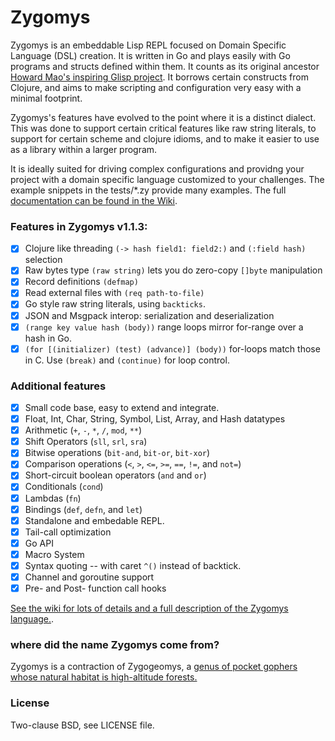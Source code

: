 # Zygomys

Zygomys is an embeddable Lisp REPL focused on Domain Specific Language
(DSL) creation. It is written in Go and plays easily with Go programs
and structs defined within them. It counts as its original ancestor
[Howard Mao's inspiring Glisp project](https://github.com/zhemao/glisp).
It borrows certain constructs from Clojure, and aims to make scripting
and configuration very easy with a minimal footprint.

Zygomys's features have evolved to the point where it is a distinct dialect.
This was done to support certain critical features like raw string literals,
to support for certain scheme and clojure idioms, and to make it easier
to use as a library within a larger program.

It is ideally suited for driving complex configurations and providng
your project with a domain specific language customized to your challenges.
The example snippets in the tests/*.zy provide many examples.
The full [documentation can be found in the Wiki](https://github.com/glycerine/zygomys/wiki).


### Features in Zygomys v1.1.3:

 * [x] Clojure like threading `(-> hash field1: field2:)` and `(:field hash)` selection
 * [x] Raw bytes type `(raw string)` lets you do zero-copy `[]byte` manipulation
 * [x] Record definitions `(defmap)`
 * [x] Read external files with `(req path-to-file)`
 * [x] Go style raw string literals, using `backticks`.
 * [x] JSON and Msgpack interop: serialization and deserialization
 * [x] `(range key value hash (body))` range loops mirror for-range over a hash in Go.
 * [x] `(for [(initializer) (test) (advance)] (body))` for-loops match those in C. Use `(break)` and `(continue)` for loop control.

### Additional features

 * [x] Small code base, easy to extend and integrate.
 * [x] Float, Int, Char, String, Symbol, List, Array, and Hash datatypes
 * [x] Arithmetic (`+`, `-`, `*`, `/`, `mod`, `**`)
 * [x] Shift Operators (`sll`, `srl`, `sra`)
 * [x] Bitwise operations (`bit-and`, `bit-or`, `bit-xor`)
 * [x] Comparison operations (`<`, `>`, `<=`, `>=`, `==`, `!=`, and `not=`)
 * [x] Short-circuit boolean operators (`and` and `or`)
 * [x] Conditionals (`cond`)
 * [x] Lambdas (`fn`)
 * [x] Bindings (`def`, `defn`, and `let`)
 * [x] Standalone and embedable REPL.
 * [x] Tail-call optimization
 * [x] Go API
 * [x] Macro System
 * [x] Syntax quoting -- with caret `^()` instead of backtick.
 * [x] Channel and goroutine support
 * [x] Pre- and Post- function call hooks

[See the wiki for lots of details and a full description of the Zygomys language.](https://github.com/glycerine/zygomys/wiki).

### where did the name Zygomys come from?

Zygomys is a contraction of Zygogeomys, a [genus of pocket gophers whose natural habitat is high-altitude forests.](https://en.wikipedia.org/wiki/Michoacan_pocket_gopher)

### License

Two-clause BSD, see LICENSE file.

